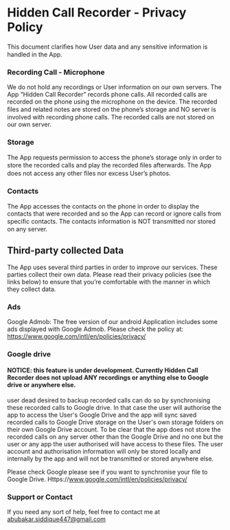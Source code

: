 # Hidden Call Recorder - Privacy Policy
This document clariﬁes how User data and any sensitive information is handled in the App.

### Recording Call - Microphone

We do not hold any recordings or User information on our own servers.
The App “Hidden Call Recorder” records phone calls. All recorded calls are recorded on the phone using the microphone on the device. The recorded ﬁles and related notes are stored on the phone’s storage and NO server is involved with recording phone calls. The recorded calls are not stored on our own server.

### Storage
The App requests permission to access the phone’s storage only in order to store the recorded calls and play the recorded ﬁles afterwards. The App does not access any other ﬁles nor excess User’s photos.

### Contacts
The App accesses the contacts on the phone in order to display the contacts that were recorded and so the App can record or ignore calls from speciﬁc contacts. The contacts information is NOT transmitted nor stored on any server.

## Third-party collected Data
The App uses several third parties in order to improve our services. These parties collect their own data. Please read their privacy policies (see the links below) to ensure that you’re comfortable with the manner in which they collect data.

### Ads
Google Admob: The free version of our android Application includes some ads displayed with Google Admob. Please check the policy at: https://www.google.com/intl/en/policies/privacy/ 

### Google drive
#### NOTICE: this feature is under development. Currently Hidden Call Recorder does not upload ANY recordings or anything else to Google drive or anywhere else.
user dead desired to backup recorded calls can do so by synchronising these recorded calls to Google drive. In that case the user will authorise the app to access the User's Google Drive and the app will sync saved recorded calls to Google Drive storage on the User's own storage folders on their own Google Drive account. To be clear that the app does not store the recorded calls on any server other than the Google Drive and no one but the user or any app the user authorised will have access to these files. The user account and authorisation information will only be stored locally and internally by the app and will not be transmitted or stored anywhere else.   

Please check Google please see if you want to synchronise your file to Google Drive.
Https://www.google.com/intl/en/policies/privacy/

### Support or Contact

If you need any sort of help, feel free to contact me at abubakar.siddique447@gmail.com
